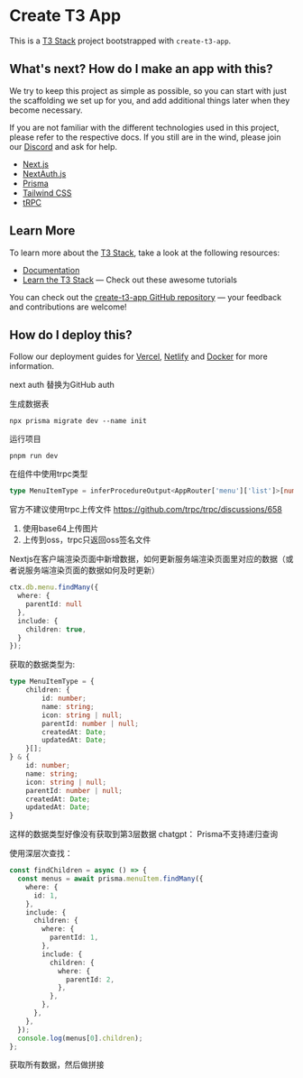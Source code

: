 # Create T3 App

This is a [T3 Stack](https://create.t3.gg/) project bootstrapped with `create-t3-app`.

## What's next? How do I make an app with this?

We try to keep this project as simple as possible, so you can start with just the scaffolding we set up for you, and add additional things later when they become necessary.

If you are not familiar with the different technologies used in this project, please refer to the respective docs. If you still are in the wind, please join our [Discord](https://t3.gg/discord) and ask for help.

- [Next.js](https://nextjs.org)
- [NextAuth.js](https://next-auth.js.org)
- [Prisma](https://prisma.io)
- [Tailwind CSS](https://tailwindcss.com)
- [tRPC](https://trpc.io)

## Learn More

To learn more about the [T3 Stack](https://create.t3.gg/), take a look at the following resources:

- [Documentation](https://create.t3.gg/)
- [Learn the T3 Stack](https://create.t3.gg/en/faq#what-learning-resources-are-currently-available) — Check out these awesome tutorials

You can check out the [create-t3-app GitHub repository](https://github.com/t3-oss/create-t3-app) — your feedback and contributions are welcome!

## How do I deploy this?

Follow our deployment guides for [Vercel](https://create.t3.gg/en/deployment/vercel), [Netlify](https://create.t3.gg/en/deployment/netlify) and [Docker](https://create.t3.gg/en/deployment/docker) for more information.

next auth 替换为GitHub auth

生成数据表
```shell
npx prisma migrate dev --name init
```

运行项目
```shell
pnpm run dev
```

在组件中使用trpc类型
```ts
type MenuItemType = inferProcedureOutput<AppRouter['menu']['list']>[number]
```

官方不建议使用trpc上传文件
https://github.com/trpc/trpc/discussions/658
1. 使用base64上传图片
2. 上传到oss，trpc只返回oss签名文件

Nextjs在客户端渲染页面中新增数据，如何更新服务端渲染页面里对应的数据（或者说服务端渲染页面的数据如何及时更新）

```ts
ctx.db.menu.findMany({
  where: {
    parentId: null
  },
  include: {
    children: true,
  }
});
```
获取的数据类型为:
```ts
type MenuItemType = {
    children: {
        id: number;
        name: string;
        icon: string | null;
        parentId: number | null;
        createdAt: Date;
        updatedAt: Date;
    }[];
} & {
    id: number;
    name: string;
    icon: string | null;
    parentId: number | null;
    createdAt: Date;
    updatedAt: Date;
}
```
这样的数据类型好像没有获取到第3层数据
chatgpt：
Prisma不支持递归查询

使用深层次查找：
```ts
const findChildren = async () => {
  const menus = await prisma.menuItem.findMany({
    where: {
      id: 1,
    },
    include: {
      children: {
        where: {
          parentId: 1,
        },
        include: {
          children: {
            where: {
              parentId: 2,
            },
          },
        },
      },
    },
  });
  console.log(menus[0].children);
};
```
获取所有数据，然后做拼接